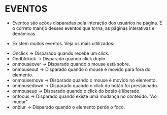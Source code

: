 # EVENTOS

- Eventos são ações disparadas pela interação dos usuários na página.
É o correto manrjo desses eventos que torna, as páginas interativas e denâmicas.

- Existem muitos eventos. Veja os mais ultilizados:

* Onclick -> Disparado quando recebe um click.
* Ondblckick -> Disparado quando click duplo.
* onmouseover -> Disparado quando o mouse está sobre.
* onmouseout -> Disparado quando o mouse é movido para fora do elemento.
* onmousemove ->  Disparado quando o mouse é movido no elemento.
* onmousedown ->  Disparado quando o click do botão foi pressionado.
* onmouseup -> Disparado quando o click do botão é liberado.
* onfocus -> Disparado quando existe uma mudança no conteúdo. "Ao mudar".
* onblur -> Disparado quando o elemento perde o foco.